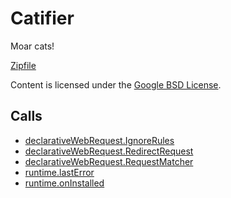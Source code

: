 
Catifier
=======

Moar cats!

[Zipfile](http://developer.chrome.com/extensions/examples/extensions/catifier.zip)

Content is licensed under the [Google BSD License](http://code.google.com/google_bsd_license.html).

Calls
-----

* [declarativeWebRequest.IgnoreRules](http://developer.chrome.com/extensions/declarativeWebRequest.html#type-IgnoreRules)
* [declarativeWebRequest.RedirectRequest](http://developer.chrome.com/extensions/declarativeWebRequest.html#type-RedirectRequest)
* [declarativeWebRequest.RequestMatcher](http://developer.chrome.com/extensions/declarativeWebRequest.html#type-RequestMatcher)
* [runtime.lastError](http://developer.chrome.com/extensions/runtime.html#property-lastError)
* [runtime.onInstalled](http://developer.chrome.com/extensions/runtime.html#event-onInstalled)